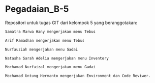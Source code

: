 # Pegadaian_B-5

Repositori untuk tugas GIT dari kelompok 5 yang beranggotakan:


```bash
Samatra Marwa Hany mengerjakan menu Tebus
```

```bash
Arif Ramadhan mengerjakan menu Tebus
```

```bash
Nurfauziah mengerjakan menu Gadai
```

```bash
Natasha Sarah Adelia mengerjakan menu Inventory 
```

```bash
Mochamad Nurfaizal mengerjakan menu Gadai
```

```bash
Mochamad Untung Hermanto mengerjakan Environment dan Code Reviwer.
```

